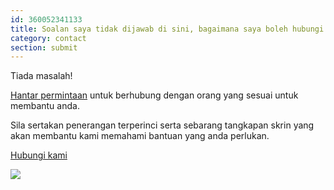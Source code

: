 ```yaml
---
id: 360052341133
title: Soalan saya tidak dijawab di sini, bagaimana saya boleh hubungi sokongan?
category: contact
section: submit
---
```

Tiada masalah!

[Hantar permintaan](https://help.studycat.com/hc/en-gb/requests/new) untuk berhubung dengan orang yang sesuai untuk membantu anda.

Sila sertakan penerangan terperinci serta sebarang tangkapan skrin yang akan membantu kami memahami bantuan yang anda perlukan.

[Hubungi kami](https://help.studycat.com/hc/en-gb/requests/new)

![](https://help.studycat.com/hc/article_attachments/31662880176025)

